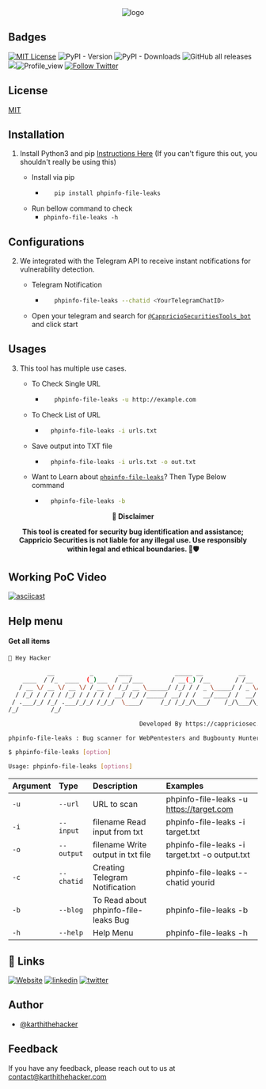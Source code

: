 
<div align="center">
  <img src="https://blogs.cappriciosec.com/uploaders/phpinfo-file-leaks-tool%20(1).png" alt="logo">
</div>


## Badges



[![MIT License](https://img.shields.io/badge/License-MIT-green.svg)](https://choosealicense.com/licenses/mit/)
![PyPI - Version](https://img.shields.io/pypi/v/phpinfo-file-leaks)
![PyPI - Downloads](https://img.shields.io/pypi/dm/phpinfo-file-leaks)
![GitHub all releases](https://img.shields.io/github/downloads/Cappricio-Securities/phpinfo-file-leaks/total)
<a href="https://github.com/Cappricio-Securities/phpinfo-file-leaks/releases/"><img src="https://img.shields.io/github/release/Cappricio-Securities/phpinfo-file-leaks"></a>![Profile_view](https://komarev.com/ghpvc/?username=Cappricio-Securities&label=Profile%20views&color=0e75b6&style=flat)
[![Follow Twitter](https://img.shields.io/twitter/follow/cappricio_sec?style=social)](https://twitter.com/cappricio_sec)
<p align="center">

<p align="center">







## License

[MIT](https://choosealicense.com/licenses/mit/)



## Installation 

1. Install Python3 and pip [Instructions Here](https://www.python.org/downloads/) (If you can't figure this out, you shouldn't really be using this)

   - Install via pip
     - ```bash
          pip install phpinfo-file-leaks 
        ```
   - Run bellow command to check
     - `phpinfo-file-leaks -h`

## Configurations 
2. We integrated with the Telegram API to receive instant notifications for vulnerability detection.
   
   - Telegram Notification
     - ```bash
          phpinfo-file-leaks --chatid <YourTelegramChatID>
        ```
   - Open your telegram and search for [`@CappricioSecuritiesTools_bot`](https://web.telegram.org/k/#@CappricioSecuritiesTools_bot) and click start

## Usages 
3. This tool has multiple use cases.
   
   - To Check Single URL
     - ```bash
          phpinfo-file-leaks -u http://example.com 
        ```
   - To Check List of URL 
      - ```bash
          phpinfo-file-leaks -i urls.txt 
        ```
   - Save output into TXT file
      - ```bash
          phpinfo-file-leaks -i urls.txt -o out.txt
        ```
   - Want to Learn about [`phpinfo-file-leaks`](https://blogs.cappriciosec.com/blog/178/phpinfo-file-leaks)? Then Type Below command
      - ```bash
          phpinfo-file-leaks -b
        ```
     
<p align="center">
  <b>🚨 Disclaimer</b>
  
</p>
<p align="center">
<b>This tool is created for security bug identification and assistance; Cappricio Securities is not liable for any illegal use. 
  Use responsibly within legal and ethical boundaries. 🔐🛡️</b></p>


## Working PoC Video

[![asciicast](https://blogs.cappriciosec.com/uploaders/Screenshot%202024-06-03%20at%204.04.30%20PM.png)](https://asciinema.org/a/MXbtZcg3WCtJ5wxVVu2BSUbrt)




## Help menu

#### Get all items

```bash
👋 Hey Hacker
                                                                             v1.0
           __          _       ____            _____ __          __           __
    ____  / /_  ____  (_)___  / __/___        / __(_) /__       / /__  ____ _/ /_______
   / __ \/ __ \/ __ \/ / __ \/ /_/ __ \______/ /_/ / / _ \_____/ / _ \/ __ `/ //_/ ___/
  / /_/ / / / / /_/ / / / / / __/ /_/ /_____/ __/ / /  __/____/ /  __/ /_/ / ,< (__  )
 / .___/_/ /_/ .___/_/_/ /_/_/  \____/     /_/ /_/_/\___/    /_/\___/\__,_/_/|_/____/
/_/         /_/

                                     Developed By https://cappriciosec.com

phpinfo-file-leaks : Bug scanner for WebPentesters and Bugbounty Hunters 

$ phpinfo-file-leaks [option]

Usage: phpinfo-file-leaks [options]
```


| Argument | Type     | Description                | Examples |
| :-------- | :------- | :------------------------- | :------------------------- |
| `-u` | `--url` | URL to scan | phpinfo-file-leaks -u https://target.com |
| `-i` | `--input` | filename Read input from txt  | phpinfo-file-leaks -i target.txt | 
| `-o` | `--output` | filename Write output in txt file | phpinfo-file-leaks -i target.txt -o output.txt |
| `-c` | `--chatid` | Creating Telegram Notification | phpinfo-file-leaks --chatid yourid |
| `-b` | `--blog` | To Read about phpinfo-file-leaks Bug | phpinfo-file-leaks -b |
| `-h` | `--help` | Help Menu | phpinfo-file-leaks -h |



## 🔗 Links
[![Website](https://img.shields.io/badge/my_portfolio-000?style=for-the-badge&logo=ko-fi&logoColor=white)](https://cappriciosec.com/)
[![linkedin](https://img.shields.io/badge/linkedin-0A66C2?style=for-the-badge&logo=linkedin&logoColor=white)](https://www.linkedin.com/in/karthikeyan--v/)
[![twitter](https://img.shields.io/badge/twitter-1DA1F2?style=for-the-badge&logo=twitter&logoColor=white)](https://twitter.com/karthithehacker)



## Author

- [@karthithehacker](https://github.com/karthi-the-hacker/)



## Feedback

If you have any feedback, please reach out to us at contact@karthithehacker.com
